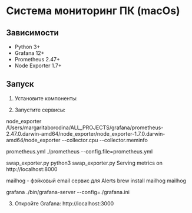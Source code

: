# Система мониторинг ПК (macOs)

## Зависимости
- Python 3+
- Grafana 12+
- Prometheus 2.47+
- Node Exporter 1.7+

## Запуск
1. Установите компоненты:

2. Запустите сервисы:
   
node_exporter
/Users/margaritaborodina/ALL_PROJECTS/grafana/prometheus-2.47.0.darwin-amd64/node_exporter/node_exporter-1.7.0.darwin-amd64/node_exporter --collector.cpu --collector.meminfo

prometheus.yml
./prometheus --config.file=prometheus.yml

swap_exporter.py
python3 swap_exporter.py
Serving metrics on http://localhost:8000

mailhog - фэйковый email сервис для Alerts
brew install mailhog
mailhog

grafana
./bin/grafana-server --config=./grafana.ini


3. Откройте Grafana: http://localhost:3000
